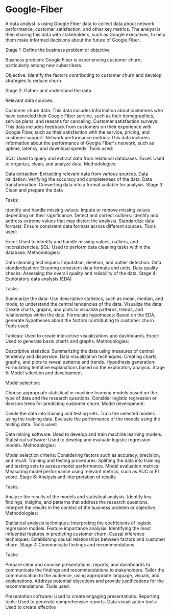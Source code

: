 # Google-Fiber
A data analyst is using Google Fiber data to collect data about network performance, customer satisfaction, and other key metrics. The analyst is then sharing this data with stakeholders, such as Google executives, to help them make informed decisions about the future of Google Fiber.

Stage 1: Define the business problem or objective

Business problem: Google Fiber is experiencing customer churn, particularly among new subscribers.

Objective: Identify the factors contributing to customer churn and develop strategies to reduce churn.

Stage 2: Gather and understand the data

Relevant data sources:

Customer churn data: This data includes information about customers who have canceled their Google Fiber service, such as their demographics, service plans, and reasons for canceling.
Customer satisfaction surveys: This data includes feedback from customers on their experience with Google Fiber, such as their satisfaction with the service, pricing, and customer support.
Network performance metrics: This data includes information about the performance of Google Fiber's network, such as uptime, latency, and download speeds.
Tools used:

SQL: Used to query and extract data from relational databases.
Excel: Used to organize, clean, and analyze data.
Methodologies:

Data extraction: Extracting relevant data from various sources.
Data validation: Verifying the accuracy and completeness of the data.
Data transformation: Converting data into a format suitable for analysis.
Stage 3: Clean and prepare the data

Tasks:

Identify and handle missing values: Impute or remove missing values depending on their significance.
Detect and correct outliers: Identify and address extreme values that may distort the analysis.
Standardize data formats: Ensure consistent data formats across different sources.
Tools used:

Excel: Used to identify and handle missing values, outliers, and inconsistencies.
SQL: Used to perform data cleaning tasks within the database.
Methodologies:

Data cleaning techniques: Imputation, deletion, and outlier detection.
Data standardization: Ensuring consistent data formats and units.
Data quality checks: Assessing the overall quality and reliability of the data.
Stage 4: Exploratory data analysis (EDA)

Tasks:

Summarize the data: Use descriptive statistics, such as mean, median, and mode, to understand the central tendencies of the data.
Visualize the data: Create charts, graphs, and plots to visualize patterns, trends, and relationships within the data.
Formulate hypotheses: Based on the EDA, generate hypotheses about the factors contributing to customer churn.
Tools used:

Tableau: Used to create interactive visualizations and dashboards.
Excel: Used to generate basic charts and graphs.
Methodologies:

Descriptive statistics: Summarizing the data using measures of central tendency and dispersion.
Data visualization techniques: Creating charts, graphs, and plots to reveal patterns and trends.
Hypothesis generation: Formulating tentative explanations based on the exploratory analysis.
Stage 5: Model selection and development

Model selection:

Choose appropriate statistical or machine learning models based on the type of data and the research questions.
Consider logistic regression or decision trees for predicting customer churn.
Model development:

Divide the data into training and testing sets.
Train the selected models using the training data.
Evaluate the performance of the models using the testing data.
Tools used:

Data mining software: Used to develop and train machine learning models.
Statistical software: Used to develop and evaluate logistic regression models.
Methodologies:

Model selection criteria: Considering factors such as accuracy, precision, and recall.
Training and testing procedures: Splitting the data into training and testing sets to assess model performance.
Model evaluation metrics: Measuring model performance using relevant metrics, such as AUC or F1 score.
Stage 6: Analysis and interpretation of results

Tasks:

Analyze the results of the models and statistical analysis.
Identify key findings, insights, and patterns that address the research questions.
Interpret the results in the context of the business problem or objective.
Methodologies:

Statistical analysis techniques: Interpreting the coefficients of logistic regression models.
Feature importance analysis: Identifying the most influential features in predicting customer churn.
Causal inference techniques: Establishing causal relationships between factors and customer churn.
Stage 7: Communicate findings and recommendations

Tasks:

Prepare clear and concise presentations, reports, and dashboards to communicate the findings and recommendations to stakeholders.
Tailor the communication to the audience, using appropriate language, visuals, and explanations.
Address potential objections and provide justifications for the recommendations.
Tools used:

Presentation software: Used to create engaging presentations.
Reporting tools: Used to generate comprehensive reports.
Data visualization tools: Used to create effective
